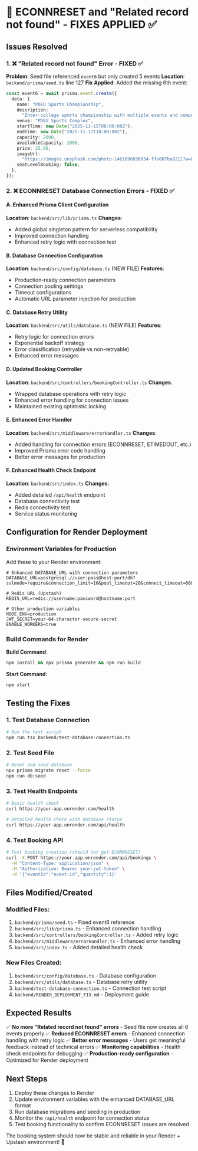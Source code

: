 # 🔧 ECONNRESET and "Related record not found" - FIXES APPLIED ✅

## Issues Resolved

### 1. ❌ "Related record not found" Error - FIXED ✅

**Problem**: Seed file referenced `event6` but only created 5 events
**Location**: `backend/prisma/seed.ts` line 127
**Fix Applied**: Added the missing 6th event:

```typescript
const event6 = await prisma.event.create({
  data: {
    name: "PDEU Sports Championship",
    description:
      "Inter-college sports championship with multiple events and competitions",
    venue: "PDEU Sports Complex",
    startTime: new Date("2025-11-15T08:00:00Z"),
    endTime: new Date("2025-11-17T18:00:00Z"),
    capacity: 2000,
    availableCapacity: 2000,
    price: 25.99,
    imageUrl:
      "https://images.unsplash.com/photo-1461896836934-ffe607ba8211?w=800&h=600&fit=crop&crop=center",
    seatLevelBooking: false,
  },
});
```

### 2. ❌ ECONNRESET Database Connection Errors - FIXED ✅

#### A. Enhanced Prisma Client Configuration

**Location**: `backend/src/lib/prisma.ts`
**Changes**:

- Added global singleton pattern for serverless compatibility
- Improved connection handling
- Enhanced retry logic with connection test

#### B. Database Connection Configuration

**Location**: `backend/src/config/database.ts` (NEW FILE)
**Features**:

- Production-ready connection parameters
- Connection pooling settings
- Timeout configurations
- Automatic URL parameter injection for production

#### C. Database Retry Utility

**Location**: `backend/src/utils/database.ts` (NEW FILE)
**Features**:

- Retry logic for connection errors
- Exponential backoff strategy
- Error classification (retryable vs non-retryable)
- Enhanced error messages

#### D. Updated Booking Controller

**Location**: `backend/src/controllers/bookingController.ts`
**Changes**:

- Wrapped database operations with retry logic
- Enhanced error handling for connection issues
- Maintained existing optimistic locking

#### E. Enhanced Error Handler

**Location**: `backend/src/middleware/errorHandler.ts`
**Changes**:

- Added handling for connection errors (ECONNRESET, ETIMEDOUT, etc.)
- Improved Prisma error code handling
- Better error messages for production

#### F. Enhanced Health Check Endpoint

**Location**: `backend/src/index.ts`
**Changes**:

- Added detailed `/api/health` endpoint
- Database connectivity test
- Redis connectivity test
- Service status monitoring

## Configuration for Render Deployment

### Environment Variables for Production

Add these to your Render environment:

```env
# Enhanced DATABASE_URL with connection parameters
DATABASE_URL=postgresql://user:pass@host:port/db?sslmode=require&connection_limit=10&pool_timeout=20&connect_timeout=60&socket_timeout=60&pgbouncer=true

# Redis URL (Upstash)
REDIS_URL=redis://username:password@hostname:port

# Other production variables
NODE_ENV=production
JWT_SECRET=your-64-character-secure-secret
ENABLE_WORKERS=true
```

### Build Commands for Render

**Build Command**:

```bash
npm install && npx prisma generate && npm run build
```

**Start Command**:

```bash
npm start
```

## Testing the Fixes

### 1. Test Database Connection

```bash
# Run the test script
npm run tsx backend/test-database-connection.ts
```

### 2. Test Seed File

```bash
# Reset and seed database
npx prisma migrate reset --force
npm run db:seed
```

### 3. Test Health Endpoints

```bash
# Basic health check
curl https://your-app.onrender.com/health

# Detailed health check with database status
curl https://your-app.onrender.com/api/health
```

### 4. Test Booking API

```bash
# Test booking creation (should not get ECONNRESET)
curl -X POST https://your-app.onrender.com/api/bookings \
  -H "Content-Type: application/json" \
  -H "Authorization: Bearer your-jwt-token" \
  -d '{"eventId":"event-id","quantity":1}'
```

## Files Modified/Created

### Modified Files:

1. `backend/prisma/seed.ts` - Fixed event6 reference
2. `backend/src/lib/prisma.ts` - Enhanced connection handling
3. `backend/src/controllers/bookingController.ts` - Added retry logic
4. `backend/src/middleware/errorHandler.ts` - Enhanced error handling
5. `backend/src/index.ts` - Added detailed health check

### New Files Created:

1. `backend/src/config/database.ts` - Database configuration
2. `backend/src/utils/database.ts` - Database retry utility
3. `backend/test-database-connection.ts` - Connection test script
4. `backend/RENDER_DEPLOYMENT_FIX.md` - Deployment guide

## Expected Results

✅ **No more "Related record not found" errors** - Seed file now creates all 6 events properly
✅ **Reduced ECONNRESET errors** - Enhanced connection handling with retry logic
✅ **Better error messages** - Users get meaningful feedback instead of technical errors
✅ **Monitoring capabilities** - Health check endpoints for debugging
✅ **Production-ready configuration** - Optimized for Render deployment

## Next Steps

1. Deploy these changes to Render
2. Update environment variables with the enhanced DATABASE_URL format
3. Run database migrations and seeding in production
4. Monitor the `/api/health` endpoint for connection status
5. Test booking functionality to confirm ECONNRESET issues are resolved

The booking system should now be stable and reliable in your Render + Upstash environment! 🎉
